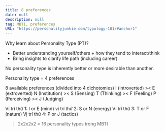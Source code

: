 ```yaml
---
title: 8 preferences
date: null
description: null
tag: MBTI, preferences
URL: "https://personalityjunkie.com/typology-101/#anchor1"
---
```


Why learn about Personality Type (PT)?
- Better understanding yourself/others + how they tend to interact/think
- Bring insights to clarify life path (including career)

No personality type is inherently better or more desirable than another.

Personality type = 4 preferences 

8 available preferences (divided into 4 dichotomies)
I (introverted) >< E (extroverted)
N (Institution) >< S (Sensing)
T (Thinking) >< F (Feeling)
P (Perceiving) >< J (Judging)

Vị trí thứ 1: I or E (mind)
vị trí thứ 2: S or N (energy)
Vị trí thứ 3: T or F (nature)
Vị trí thứ 4: P or J (tactics)

> 2x2x2x2 = 16 personality types trong MBTI
